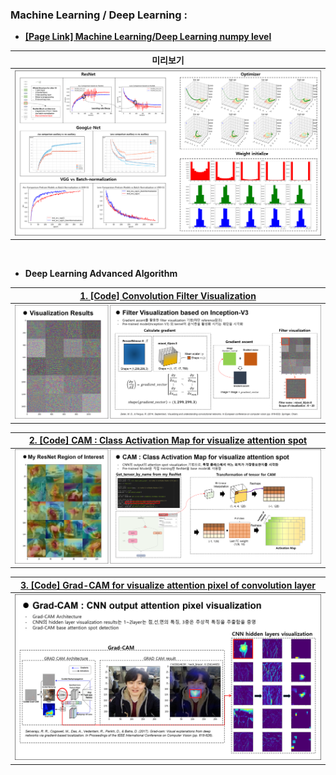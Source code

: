 
### Machine Learning / Deep Learning :
   - __[[Page Link] Machine Learning/Deep Learning numpy level ](https://github.com/Deepstroy/resume/tree/master/Machine%20Learning%20Algorithm%20(KNN%2C%20Kmeans%2C%20DNN%2C%20CNN%2C%20RNN%2C%20etc...))__

| 미리보기  |
|:---:|
| ![](https://github.com/Deepstroy/Inventory/blob/master/basic_pic.png?raw=true) |

<br>

   - __Deep Learning Advanced Algorithm__

|[1. [Code] Convolution Filter Visualization](https://github.com/Deepstroy/Filter_visualization_InceptionV3/blob/master/Filter_Visualization.ipynb) |
|:---:|
| ![]( https://github.com/Deepstroy/Inventory/blob/master/filter%20visualization-merged2.png?raw=true ) |  

|[2. [Code] CAM : Class Activation Map for visualize attention spot]( https://github.com/Deepstroy/CAM_ClassActivationMap/blob/master/CAM_class_activation_map.ipynb ) |
|:---:|
| ![](https://github.com/Deepstroy/Inventory/blob/master/CAM_result_pt.png?raw=true) |  
   
|[3. [Code] Grad-CAM for visualize attention pixel of convolution layer]( https://github.com/Deepstroy/Grad_CAM_based_on_VGGNet/blob/master/Grad_CAM_based_on_VGGNet.ipynb ) |
|:---:|
| ![](https://github.com/Deepstroy/Inventory/blob/master/My_grad_cam2.png?raw=true) |  
   
